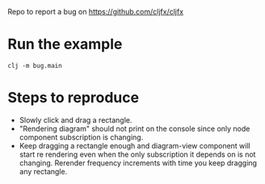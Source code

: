 Repo to report a bug on https://github.com/cljfx/cljfx

# Run the example
```
clj -m bug.main
```

# Steps to reproduce

- Slowly click and drag a rectangle.
- "Rendering diagram" should not print on the console since only node component subscription is changing.
- Keep dragging a rectangle enough and diagram-view component will start re rendering even when the only subscription it depends on is not changing.
  Rerender frequency increments with time you keep dragging any rectangle.
